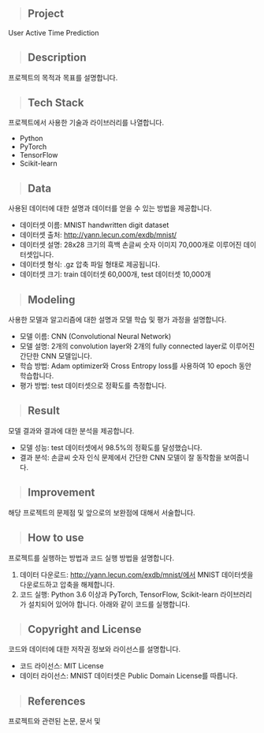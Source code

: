 > ## Project

User Active Time Prediction

> ## Description
프로젝트의 목적과 목표를 설명합니다.

> ## Tech Stack
프로젝트에서 사용한 기술과 라이브러리를 나열합니다.
- Python
- PyTorch
- TensorFlow
- Scikit-learn

> ## Data
사용된 데이터에 대한 설명과 데이터를 얻을 수 있는 방법을 제공합니다.

- 데이터셋 이름: MNIST handwritten digit dataset
- 데이터셋 출처: http://yann.lecun.com/exdb/mnist/
- 데이터셋 설명: 28x28 크기의 흑백 손글씨 숫자 이미지 70,000개로 이루어진 데이터셋입니다.
- 데이터셋 형식: .gz 압축 파일 형태로 제공됩니다.
- 데이터셋 크기: train 데이터셋 60,000개, test 데이터셋 10,000개

> ## Modeling
사용한 모델과 알고리즘에 대한 설명과 모델 학습 및 평가 과정을 설명합니다.

- 모델 이름: CNN (Convolutional Neural Network)
- 모델 설명: 2개의 convolution layer와 2개의 fully connected layer로 이루어진 간단한 CNN 모델입니다.
- 학습 방법: Adam optimizer와 Cross Entropy loss를 사용하여 10 epoch 동안 학습합니다.
- 평가 방법: test 데이터셋으로 정확도를 측정합니다.

> ## Result
모델 결과와 결과에 대한 분석을 제공합니다.

- 모델 성능: test 데이터셋에서 98.5%의 정확도를 달성했습니다.
- 결과 분석: 손글씨 숫자 인식 문제에서 간단한 CNN 모델이 잘 동작함을 보여줍니다.

> ## Improvement
해당 프로젝트의 문제점 및 앞으로의 보완점에 대해서 서술합니다.

> ## How to use
프로젝트를 실행하는 방법과 코드 실행 방법을 설명합니다.

1. 데이터 다운로드: http://yann.lecun.com/exdb/mnist/에서 MNIST 데이터셋을 다운로드하고 압축을 해제합니다.
2. 코드 실행: Python 3.6 이상과 PyTorch, TensorFlow, Scikit-learn 라이브러리가 설치되어 있어야 합니다. 아래와 같이 코드를 실행합니다.


> ## Copyright and License
코드와 데이터에 대한 저작권 정보와 라이선스를 설명합니다.

- 코드 라이선스: MIT License
- 데이터 라이선스: MNIST 데이터셋은 Public Domain License를 따릅니다.

> ## References
프로젝트와 관련된 논문, 문서 및